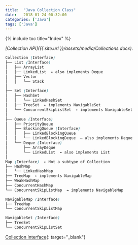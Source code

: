 ```yaml
---
title:  "Java Collection Class"
date:   2018-01-24 00:32:00
categories: ['Java']
tags: ['Java']
---
```



{% include toc title="Index" %}

*[Collection API]({{ site.url }}/assets/media/Collections.docx)*.

```scss
Collection (Interface)
├── List (Interface)
│   ├── ArrayList
│   ├── LinkedList  ← also implements Deque
│   ├── Vector
│   │   └── Stack
│
├── Set (Interface)
│   ├── HashSet
│   │   └── LinkedHashSet
│   ├── TreeSet  ← implements NavigableSet
│   └── ConcurrentSkipListSet  ← implements NavigableSet
│
├── Queue (Interface)
│   ├── PriorityQueue
│   ├── BlockingQueue (Interface)
│   │   ├── LinkedBlockingQueue
│   │   └── LinkedBlockingDeque  ← also implements Deque
│   └── Deque (Interface)
│       ├── ArrayDeque
│       └── LinkedList  ← also implements List
│
Map (Interface)  ← Not a subtype of Collection
├── HashMap
│   └── LinkedHashMap
├── TreeMap  ← implements NavigableMap
├── WeakHashMap
├── ConcurrentHashMap
└── ConcurrentSkipListMap  ← implements NavigableMap

NavigableMap (Interface)
├── TreeMap
└── ConcurrentSkipListMap

NavigableSet (Interface)
├── TreeSet
└── ConcurrentSkipListSet
```

[Collection Interface](http://blogs.bgsu.edu/nitinc/2017/02/11/collection/){:
target="_blank"}